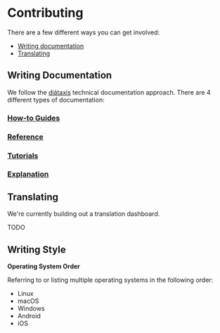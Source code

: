 # Contributing

There are a few different ways you can get involved:

- [Writing documentation](#write-documentation)
- [Translating](#translating)

## Writing Documentation

We follow the [diátaxis](https://diataxis.fr) technical documentation approach. There are 4 different types of documentation:

### [How-to Guides](https://diataxis.fr/how-to-guides.html)

### [Reference](https://diataxis.fr/reference.html)

### [Tutorials](https://diataxis.fr/tutorials.html)

### [Explanation](https://diataxis.fr/explanation.html)

## Translating

We're currently building out a translation dashboard.

TODO

## Writing Style

**Operating System Order**

Referring to or listing multiple operating systems in the following order:

- Linux
- macOS
- Windows
- Android
- iOS
